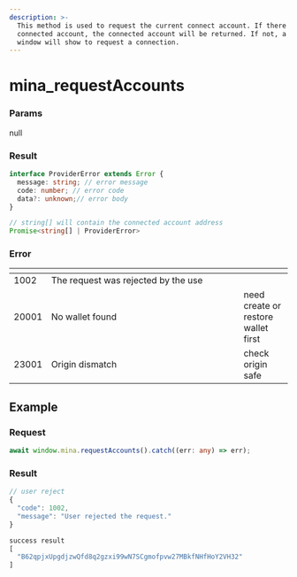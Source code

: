 ```yaml
---
description: >-
  This method is used to request the current connect account. If there is a
  connected account, the connected account will be returned. If not, a popup
  window will show to request a connection.
---
```


# mina\_requestAccounts

### Params

null

### Result

```typescript
interface ProviderError extends Error {
  message: string; // error message
  code: number; // error code 
  data?: unknown;// error body 
}

// string[] will contain the connected account address
Promise<string[] | ProviderError>
```

### Error

<table><thead><tr><th></th><th width="332.3333333333333"></th><th></th></tr></thead><tbody><tr><td>1002</td><td>The request was rejected by the use</td><td></td></tr><tr><td>20001</td><td>No wallet found</td><td>need create or restore wallet first</td></tr><tr><td>23001</td><td>Origin dismatch</td><td>check origin safe</td></tr></tbody></table>

## Example

### Request

```typescript
await window.mina.requestAccounts().catch((err: any) => err);

```

### Result

```typescript
// user reject
{
  "code": 1002,
  "message": "User rejected the request."
}

success result
[
  "B62qpjxUpgdjzwQfd8q2gzxi99wN7SCgmofpvw27MBkfNHfHoY2VH32"
]
```
